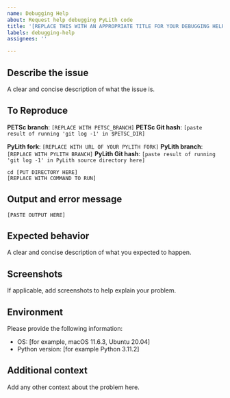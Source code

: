 ```yaml
---
name: Debugging Help
about: Request help debugging PyLith code
title: '[REPLACE THIS WITH AN APPROPRIATE TITLE FOR YOUR DEBUGGING HELP REQUEST]'
labels: debugging-help
assignees: ''

---
```


## Describe the issue

A clear and concise description of what the issue is.

## To Reproduce

**PETSc branch**: `[REPLACE WITH PETSC_BRANCH]`
**PETSc Git hash**: `[paste result of running 'git log -1' in $PETSC_DIR]`

**PyLith fork**: `[REPLACE WITH URL OF YOUR PYLITH FORK]`
**PyLith branch**: `[REPLACE WITH PYLITH BRANCH]`
**PyLith Git hash**: `[paste result of running 'git log -1' in PyLith source directory here]`

```
cd [PUT DIRECTORY HERE]
[REPLACE WITH COMMAND TO RUN]
```

## Output and error message

```
[PASTE OUTPUT HERE]
```

## Expected behavior

A clear and concise description of what you expected to happen.

## Screenshots

If applicable, add screenshots to help explain your problem.

## Environment

Please provide the following information:

- OS: [for example, macOS 11.6.3, Ubuntu 20.04]
- Python version: [for example Python 3.11.2]

## Additional context

Add any other context about the problem here.
